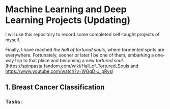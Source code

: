 # Machine Learning and Deep Learning Projects (Updating)

I will use this repository to record some completed self-taught projects of myself. 

Finally, I have reached *the hall of tortured souls*, where tormented sprits are everywhere.
Fortunately, sooner or later I be one of them, embarking a one-way trip to that place and becoming a new *tortured soul*.
(https://spinpasta.fandom.com/wiki/Hall_of_Tortured_Souls and https://www.youtube.com/watch?v=WGqD-J_pRvs)

## 1. Breast Cancer Classification
### Tasks:
